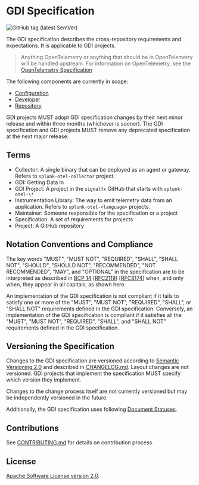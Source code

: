 # GDI Specification

![GitHub tag (latest SemVer)](https://img.shields.io/github/tag/signalfx/gdi-specification.svg)

The GDI specification describes the cross-repository requirements and
expectations. It is applicable to GDI projects.

> Anything OpenTelemetry or anything that should be in OpenTelemetry will be
> handled upstream. For information on OpenTelemetry, see the [OpenTelemetry
> Specification](https://github.com/open-telemetry/opentelemetry-specification/blob/main/specification/versioning-and-stability.md)

The following components are currently in scope:

- [Configuration](docs/configuration.md)
- [Developer](docs/developer.md)
- [Repository](docs/repository.md)

GDI projects MUST adopt GDI specification changes by their next minor release
and within three months (whichever is sooner). The GDI specification and GDI
projects MUST remove any deprecated specification at the next major release.

## Terms

- Collector: A single binary that can be deployed as an agent or gateway.
  Refers to `splunk-otel-collector` project.
- GDI: Getting Data In
- GDI Project: A project in the `signalfx` GitHub that starts with
  `splunk-otel-\*`
- Instrumentation Library: The way to emit telemetry data from an application.
  Refers to `splunk-otel-<language>` projects.
- Maintainer: Someone responsible for the specification or a project
- Specification: A set of requirements for projects
- Project: A GitHub repository

## Notation Conventions and Compliance

The key words "MUST", "MUST NOT", "REQUIRED", "SHALL", "SHALL NOT", "SHOULD",
"SHOULD NOT", "RECOMMENDED", "NOT RECOMMENDED", "MAY", and "OPTIONAL" in the
specification are to be interpreted as described
in [BCP 14](https://tools.ietf.org/html/bcp14)
[[RFC2119](https://tools.ietf.org/html/rfc2119)]
[[RFC8174](https://tools.ietf.org/html/rfc8174)] when, and only when, they
appear in all capitals, as shown here.

An implementation of the GDI specification is not compliant if it fails to
satisfy one or more of the "MUST", "MUST NOT", "REQUIRED", "SHALL", or "SHALL
NOT" requirements defined in the GDI specification. Conversely, an
implementation of the GDI specification is compliant if it satisfies all the
"MUST", "MUST NOT", "REQUIRED", "SHALL", and "SHALL NOT" requirements defined
in the GDI specification.

## Versioning the Specification

Changes to the GDI specification are versioned according to [Semantic
Versioning 2.0](https://semver.org/spec/v2.0.0.html) and described in
[CHANGELOG.md](CHANGELOG.md). Layout changes are not versioned. GDI projects
that implement the specification MUST specify which version they implement.

Changes to the change process itself are not currently versioned but may be
independently versioned in the future.

Additionally, the GDI specification uses following [Document Statuses](docs/document-status.md).

## Contributions

See [CONTRIBUTING.md](CONTRIBUTING.md) for details on contribution process.

## License

[Apache Software License version 2.0](./LICENSE).
